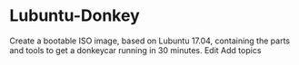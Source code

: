 # Lubuntu-Donkey
Create a bootable ISO image, based on Lubuntu 17.04, containing the parts and tools to get a donkeycar running in 30 minutes. Edit Add topics

